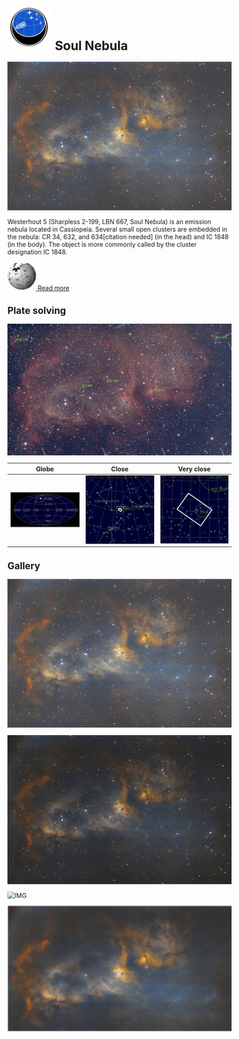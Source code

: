 # ![](..//Imaging//Common/pyl-tiny.png) Soul Nebula
![](..//Imaging//HD/Soul_Nebula+00+co.jpg)

Westerhout 5 (Sharpless 2-199, LBN 667, Soul Nebula) is an emission nebula located in Cassiopeia. Several small open clusters are embedded in the nebula: CR 34, 632, and 634[citation needed] (in the head) and IC 1848 (in the body). The object is more commonly called by the cluster designation IC 1848.

[![](..//Imaging//Common/Wikipedia.png) Read more](https://en.wikipedia.org/wiki/Westerhout_5)
## Plate solving 


![IMG](..//Imaging//HD/Soul_Nebula_Annotated.jpg)


| Globe | Close | Very close |
| ----- | ----- | ----- |
|![IMG](..//Imaging//HD/Soul_Nebula_Globe.jpg) |![IMG](..//Imaging//HD/Soul_Nebula_Close.jpg) |![IMG](..//Imaging//HD/Soul_Nebula_Closer.jpg) |

## Gallery
![IMG](..//Imaging//HD/Soul_Nebula+00+co.jpg) 

![IMG](..//Imaging//HD/Soul_Nebula+01+co.jpg) 

![IMG](..//Imaging//HD/Soul_Nebula+02+co.jpg) 

![](..//Imaging//HD/Soul_Nebula+00+bg.jpg)
